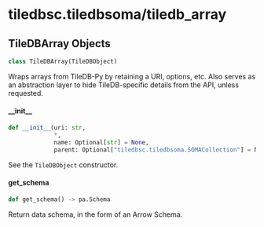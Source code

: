 <a id="tiledbsc.tiledbsoma/tiledb_array"></a>

# tiledbsc.tiledbsoma/tiledb\_array

<a id="tiledbsc.tiledbsoma/tiledb_array.TileDBArray"></a>

## TileDBArray Objects

```python
class TileDBArray(TileDBObject)
```

Wraps arrays from TileDB-Py by retaining a URI, options, etc.
Also serves as an abstraction layer to hide TileDB-specific details from the API, unless
requested.

<a id="tiledbsc.tiledbsoma/tiledb_array.TileDBArray.__init__"></a>

#### \_\_init\_\_

```python
def __init__(uri: str,
             *,
             name: Optional[str] = None,
             parent: Optional["tiledbsc.tiledbsoma.SOMACollection"] = None)
```

See the `TileDBObject` constructor.

<a id="tiledbsc.tiledbsoma/tiledb_array.TileDBArray.get_schema"></a>

#### get\_schema

```python
def get_schema() -> pa.Schema
```

Return data schema, in the form of an Arrow Schema.

